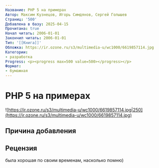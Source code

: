 ```yaml
---
Название: PHP 5 на примерах
Автор: Максим Кузнецов, Игорь Симдянов, Сергей Голышев
Страниц: '500'
Добавлена в базу: 2025-04-15
Прочитана: true
Начал читать: 2006-01-01
Закончил читать: 2006-01-01
Тип: '[[Книга]]'
Обложка: https://ir.ozone.ru/s3/multimedia-u/wc1000/6619857114.jpg
Категории:
- разработка
Progress: <p><progress max=500 value=500></progress></p>
Формат:
- бумажная
---
```

# PHP 5 на примерах

![https://ir.ozone.ru/s3/multimedia-u/wc1000/6619857114.jpg|250](https://ir.ozone.ru/s3/multimedia-u/wc1000/6619857114.jpg)

## Причина добавления


## Рецензия

была хорошая по своим временам, насколько помню)